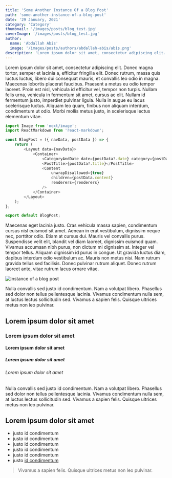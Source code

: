 ```yaml
---
title: 'Some Another Instance Of a Blog Post'
path: 'some-another-instance-of-a-blog-post'
date: '29 January, 2021'
category: 'Category'
thumbnail: '/images/posts/blog_test.jpg'
coverImage: '/images/posts/blog_test.jpg'
author:
  name: 'Abdallah Abis'
  image: '/images/posts/authors/abdallah-abis/abis.png'
description: 'Lorem ipsum dolor sit amet, consectetur adipiscing elit. Donec magna tortor, semper et lacinia a, efficitur fringilla elit. Donec rutrum, massa quis luctus luctus, libero dui consequat mauris, et convallis leo odio in magna. Maecenas lobortis placerat faucibus. Praesent a metus eu odio tempor laoreet. Proin est nisl, vehicula id efficitur vel, tempor non turpis. Nullam felis urna, vehicula in fermentum sit amet, cursus ac elit. Nullam id fermentum justo, imperdiet pulvinar ligula. Nulla in augue eu lacus scelerisque luctus. Aliquam leo quam, finibus non aliquam interdum, condimentum ut odio. Morbi mollis metus justo, in scelerisque lectus elementum vitae.'
---
```


Lorem ipsum dolor sit amet, consectetur adipiscing elit. Donec magna tortor, semper et lacinia a, efficitur fringilla elit. Donec rutrum, massa quis luctus luctus, libero dui consequat mauris, et convallis leo odio in magna. Maecenas lobortis placerat faucibus. Praesent a metus eu odio tempor laoreet. Proin est nisl, vehicula id efficitur vel, tempor non turpis. Nullam felis urna, vehicula in fermentum sit amet, cursus ac elit. Nullam id fermentum justo, imperdiet pulvinar ligula. Nulla in augue eu lacus scelerisque luctus. Aliquam leo quam, finibus non aliquam interdum, condimentum ut odio. Morbi mollis metus justo, in scelerisque lectus elementum vitae.

```javascript
import Image from 'next/image';
import ReactMarkdown from 'react-markdown';

const BlogPost = ({ navData, postData }) => {
	return (
		<Layout data={navData}>
			<Container>
				<CategoryAndDate date={postData?.date} category={postData?.category} />
				<PostTitle>{postData?.title}</PostTitle>
				<Content
					unwrapDisallowed={true}
					children={postData.content}
					renderers={renderers}
				/>
			</Container>
		</Layout>
	);
};

export default BlogPost;
```

Maecenas eget lacinia justo. Cras vehicula massa sapien, condimentum cursus nisl euismod sit amet. Aenean in erat vestibulum, dignissim neque nec, porttitor odio. Etiam at cursus dui. Mauris vel convallis purus. Suspendisse velit elit, blandit vel diam laoreet, dignissim euismod quam. Vivamus accumsan nibh purus, non dictum mi dignissim at. Integer vel tempor tellus. Aliquam dignissim id purus in congue. Ut gravida luctus diam, dapibus interdum odio vestibulum ac. Mauris non metus nisi. Nam rutrum gravida tellus sed facilisis. Donec pulvinar rutrum aliquet. Donec rutrum laoreet ante, vitae rutrum lacus ornare vitae.

![instance of a blog post](/images/posts/blog_test.jpg)

Nulla convallis sed justo id condimentum. Nam a volutpat libero. Phasellus sed dolor non tellus pellentesque lacinia. Vivamus condimentum nulla sem, at luctus lectus sollicitudin sed. Vivamus a sapien felis. Quisque ultrices metus non leo pulvinar.

## Lorem ipsum dolor sit amet

### Lorem ipsum dolor sit amet

#### Lorem ipsum dolor sit amet

##### Lorem ipsum dolor sit amet

###### Lorem ipsum dolor sit amet

Nulla convallis sed justo id condimentum. Nam a volutpat libero. Phasellus sed dolor non tellus pellentesque lacinia. Vivamus condimentum nulla sem, at luctus lectus sollicitudin sed. Vivamus a sapien felis. Quisque ultrices metus non leo pulvinar.

## Lorem ipsum dolor sit amet

- justo id condimentum
- justo id condimentum
- justo id condimentum
- justo id condimentum
- justo id condimentum
- justo [id condimentum](https://abisabdallah.com)

> Vivamus a sapien felis. Quisque ultrices metus non leo pulvinar.
